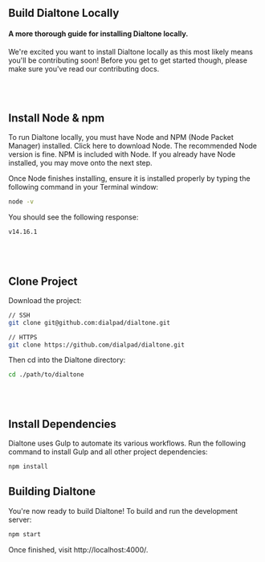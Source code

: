 [comment]: <> ( <h1>Installation</h1>)

[comment]: <> (Building Dialtone Locally)

[comment]: <> (## Links)

[comment]: <> (<nuxt-link to="/articles">Nuxt Link to Blog</nuxt-link>)
## Build Dialtone Locally
#### A more thorough guide for installing Dialtone locally.</h4>

We're excited you want to install Dialtone locally as this most likely means you'll be
contributing soon! Before you get to get started though, please make sure you've read our
contributing docs.

<br></br>

## Install Node & npm

To run Dialtone locally, you must have Node and NPM (Node Packet Manager) installed. Click here to download Node. The recommended Node version is fine. NPM is included with Node. If you already have Node installed, you may move onto the next step.

Once Node finishes installing, ensure it is installed properly by typing the following command in your Terminal window:

```bash
node -v
```

You should see the following response:

```bash
v14.16.1
```
<br></br>

## Clone Project
Download the project:

```bash
// SSH
git clone git@github.com:dialpad/dialtone.git

// HTTPS
git clone https://github.com/dialpad/dialtone.git
```

Then cd into the Dialtone directory:

```bash
cd ./path/to/dialtone
```
<br></br>

## Install Dependencies

Dialtone uses Gulp to automate its various workflows. Run the following command to install Gulp and all other project dependencies:

```bash
npm install
```

## Building Dialtone

You're now ready to build Dialtone! To build and run the development server:
```bash
npm start
```

Once finished, visit http://localhost:4000/.

[comment]: <> (<client-only>)

[comment]: <> (  <dt-button class="d-tooltip--hover" circle importance="clear">)

[comment]: <> (    <svg aria-hidden="true" class="d-svg d-svg--system d-svg--Codepen d-svg--size20" width="24" height="24" viewBox="0 0 18 18"><path d="M12.67 8.17l-2.98-2v-3.2l5.38 3.6-2.4 1.6zM13.9 9l1.73-1.15v2.3L13.9 9zm-4.2 2.82l2.98-2 2.4 1.62-5.38 3.59v-3.2zm-4.36-2l2.98 2v3.2l-5.38-3.58 2.4-1.61zM4.1 9l-1.73 1.15v-2.3L4.1 9zm4.2-2.82l-2.98 2-2.4-1.62L8.3 2.97v3.2zm.7 4.45L6.57 9 9 7.37 11.43 9 9 10.63zm7.99-4.19l-.01-.05-.01-.04-.02-.05-.02-.03a.6.6 0 0 0-.02-.05l-.02-.03a.69.69 0 0 0-.15-.17L16.7 6h-.02L9.4 1.11a.69.69 0 0 0-.77 0L1.3 5.99h-.02c0 .02-.02.02-.03.03a.81.81 0 0 0-.12.13.69.69 0 0 0-.03.04l-.02.03-.02.05-.02.03-.02.05v.04L1 6.44v.03a.7.7 0 0 0-.01.1v4.87a.7.7 0 0 0 0 .09l.01.03.01.05.01.04.02.05.02.03a.51.51 0 0 0 .07.12.53.53 0 0 0 .08.1c.02 0 .03.02.04.03l.03.02h.02l7.3 4.88a.69.69 0 0 0 .77 0l7.31-4.87h.02c0-.02.02-.02.03-.03a.72.72 0 0 0 .04-.04l.02-.02a.62.62 0 0 0 .13-.19l.02-.03a.6.6 0 0 0 .02-.05v-.04l.02-.05v-.03a.7.7 0 0 0 .01-.1V6.57a.7.7 0 0 0 0-.09l-.01-.03z"></path></svg>)

[comment]: <> (    <div class="d-tooltip d-tooltip__arrow--top-center d-ps-absolute d-ws-nowrap">)

[comment]: <> (      Codepen Template)

[comment]: <> (    </div>)

[comment]: <> (  </dt-button>)

[comment]: <> (</client-only>)


[comment]: <> (Block code "fences")

[comment]: <> (```js{2, 4-5})

[comment]: <> (var foo = function &#40;bar&#41; {)

[comment]: <> (  return bar++)

[comment]: <> (})

[comment]: <> (console.log&#40;foo&#40;5&#41;&#41;)

[comment]: <> (console.log&#40;foo&#40;5&#41;&#41;)

[comment]: <> (console.log&#40;foo&#40;5&#41;&#41;)

[comment]: <> (console.log&#40;foo&#40;5&#41;&#41;)

[comment]: <> (console.log&#40;foo&#40;5&#41;&#41;)

[comment]: <> (```)

[comment]: <> (```java)

[comment]: <> (var foo = function &#40;bar&#41; {)

[comment]: <> (  return bar++)

[comment]: <> (})

[comment]: <> (console.log&#40;foo&#40;5&#41;&#41;)

[comment]: <> (```)

[comment]: <> (Block code "fences")

[comment]: <> (```js{2, 4-5})

[comment]: <> (var foo = function &#40;bar&#41; {)

[comment]: <> (  return bar++)

[comment]: <> (})

[comment]: <> (console.log&#40;foo&#40;5&#41;&#41;)

[comment]: <> (console.log&#40;foo&#40;5&#41;&#41;)

[comment]: <> (console.log&#40;foo&#40;5&#41;&#41;)

[comment]: <> (console.log&#40;foo&#40;5&#41;&#41;)

[comment]: <> (console.log&#40;foo&#40;5&#41;&#41;)

[comment]: <> (```)

[comment]: <> (```java)

[comment]: <> (var foo = function &#40;bar&#41; {)

[comment]: <> (  return bar++)

[comment]: <> (})

[comment]: <> (console.log&#40;foo&#40;5&#41;&#41;)

[comment]: <> (```)

[comment]: <> (Block code "fences")

[comment]: <> (```js{2, 4-5})

[comment]: <> (var foo = function &#40;bar&#41; {)

[comment]: <> (  return bar++)

[comment]: <> (})

[comment]: <> (console.log&#40;foo&#40;5&#41;&#41;)

[comment]: <> (console.log&#40;foo&#40;5&#41;&#41;)

[comment]: <> (console.log&#40;foo&#40;5&#41;&#41;)

[comment]: <> (console.log&#40;foo&#40;5&#41;&#41;)

[comment]: <> (console.log&#40;foo&#40;5&#41;&#41;)

[comment]: <> (```)

[comment]: <> (```java)

[comment]: <> (var foo = function &#40;bar&#41; {)

[comment]: <> (  return bar++)

[comment]: <> (})

[comment]: <> (console.log&#40;foo&#40;5&#41;&#41;)

[comment]: <> (```)

[comment]: <> (Block code "fences")

[comment]: <> (```js{2, 4-5})

[comment]: <> (var foo = function &#40;bar&#41; {)

[comment]: <> (  return bar++)

[comment]: <> (})

[comment]: <> (console.log&#40;foo&#40;5&#41;&#41;)

[comment]: <> (console.log&#40;foo&#40;5&#41;&#41;)

[comment]: <> (console.log&#40;foo&#40;5&#41;&#41;)

[comment]: <> (console.log&#40;foo&#40;5&#41;&#41;)

[comment]: <> (console.log&#40;foo&#40;5&#41;&#41;)

[comment]: <> (```)

[comment]: <> (```java)

[comment]: <> (var foo = function &#40;bar&#41; {)

[comment]: <> (  return bar++)

[comment]: <> (})

[comment]: <> (console.log&#40;foo&#40;5&#41;&#41;)

[comment]: <> (```)

[comment]: <> (Block code "fences")

[comment]: <> (```js{2, 4-5})

[comment]: <> (var foo = function &#40;bar&#41; {)

[comment]: <> (  return bar++)

[comment]: <> (})

[comment]: <> (console.log&#40;foo&#40;5&#41;&#41;)

[comment]: <> (console.log&#40;foo&#40;5&#41;&#41;)

[comment]: <> (console.log&#40;foo&#40;5&#41;&#41;)

[comment]: <> (console.log&#40;foo&#40;5&#41;&#41;)

[comment]: <> (console.log&#40;foo&#40;5&#41;&#41;)

[comment]: <> (```)

[comment]: <> (```java)

[comment]: <> (var foo = function &#40;bar&#41; {)

[comment]: <> (  return bar++)

[comment]: <> (})

[comment]: <> (console.log&#40;foo&#40;5&#41;&#41;)

[comment]: <> (```)


[comment]: <> (## Links)

[comment]: <> ([link text]&#40;http://dev.nodeca.com&#41;)


[comment]: <> (```)

[comment]: <> (    // ./pages/about.vue)
     
[comment]: <> (      <template>)

[comment]: <> (          <section>)

[comment]: <> (    <div class="container h-100">)

[comment]: <> (                <div class="row h-100 justify-content-center align-items-center">)

[comment]: <> (                  <div>)

[comment]: <> (                    <p>)

[comment]: <> (                      More Clothing & Accessories discounts - Don't miss a single chance to save.)

[comment]: <> (                    </p>)

[comment]: <> (                  </div> )

[comment]: <> (                </div>)

[comment]: <> (    </div>)

[comment]: <> (          </section>)

[comment]: <> (      </template>)

[comment]: <> (```  )
